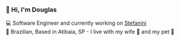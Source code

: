 ### 👋 Hi, I'm Douglas

💻 Software Engineer and currently working on [Stefanini](http://stefanini.com.br/) <br>
🏡 Brazilian, Based in Atibaia, SP - I live with my wife 👩 and my pet 🐶

<!--
**dougvaz/dougvaz** is a ✨ _special_ ✨ repository because its `README.md` (this file) appears on your GitHub profile.

Here are some ideas to get you started:

- 🔭 I’m currently working on ...
- 🌱 I’m currently learning ...
- 👯 I’m looking to collaborate on ...
- 🤔 I’m looking for help with ...
- 💬 Ask me about ...
- 📫 How to reach me: ...
- 😄 Pronouns: ...
- ⚡ Fun fact: ...
-->
